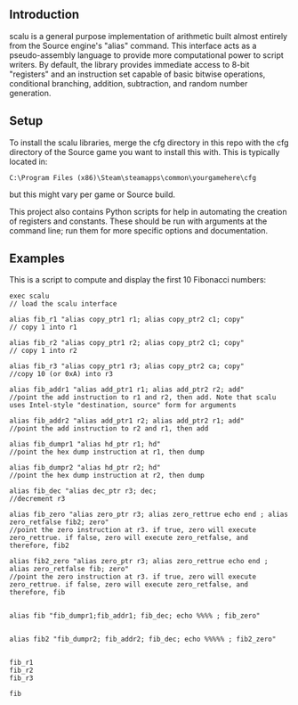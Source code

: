 ## Introduction

scalu is a general purpose implementation of arithmetic built almost entirely from the Source engine's "alias" command. This interface acts as a pseudo-assembly language to provide more computational power to script writers. By default, the library provides immediate access to 8-bit "registers" and an instruction set capable of basic bitwise operations, conditional branching, addition, subtraction, and random number generation.

## Setup

To install the scalu libraries, merge the cfg directory in this repo with the cfg directory of the Source game you want to install this with. This is typically located in:

```
C:\Program Files (x86)\Steam\steamapps\common\yourgamehere\cfg
```

but this might vary per game or Source build.

This project also contains Python scripts for help in automating the creation of registers and constants. These should be run with arguments at the command line; run them for more specific options and documentation.


## Examples

This is a script to compute and display the first 10 Fibonacci numbers:

```
exec scalu
// load the scalu interface

alias fib_r1 "alias copy_ptr1 r1; alias copy_ptr2 c1; copy"
// copy 1 into r1

alias fib_r2 "alias copy_ptr1 r2; alias copy_ptr2 c1; copy"
// copy 1 into r2

alias fib_r3 "alias copy_ptr1 r3; alias copy_ptr2 ca; copy"
//copy 10 (or 0xA) into r3

alias fib_addr1 "alias add_ptr1 r1; alias add_ptr2 r2; add"
//point the add instruction to r1 and r2, then add. Note that scalu uses Intel-style "destination, source" form for arguments

alias fib_addr2 "alias add_ptr1 r2; alias add_ptr2 r1; add"
//point the add instruction to r2 and r1, then add

alias fib_dumpr1 "alias hd_ptr r1; hd"
//point the hex dump instruction at r1, then dump

alias fib_dumpr2 "alias hd_ptr r2; hd"
//point the hex dump instruction at r2, then dump

alias fib_dec "alias dec_ptr r3; dec; 
//decrement r3

alias fib_zero "alias zero_ptr r3; alias zero_rettrue echo end ; alias zero_retfalse fib2; zero"
//point the zero instruction at r3. if true, zero will execute zero_rettrue. if false, zero will execute zero_retfalse, and therefore, fib2

alias fib2_zero "alias zero_ptr r3; alias zero_rettrue echo end ; alias zero_retfalse fib; zero"
//point the zero instruction at r3. if true, zero will execute zero_rettrue. if false, zero will execute zero_retfalse, and therefore, fib


alias fib "fib_dumpr1;fib_addr1; fib_dec; echo %%%% ; fib_zero"


alias fib2 "fib_dumpr2; fib_addr2; fib_dec; echo %%%%% ; fib2_zero"


fib_r1
fib_r2
fib_r3

fib
```
